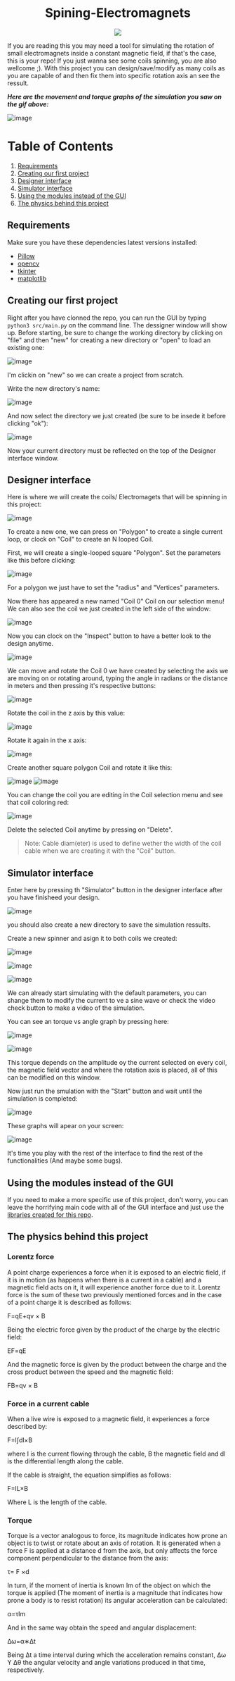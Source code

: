 <h1 align="center">Spining-Electromagnets</h1>
<p align="center">
   <img src="https://user-images.githubusercontent.com/94434464/169480385-5ee39d04-f095-4238-9b4b-8fc7093d3711.gif">
</p>
If you are reading this you may need a tool for simulating the rotation of small electromagnets inside a constant magnetic field, if that's the case, this is your repo! If you just wanna see some coils spinning, you are also wellcome ;). With this project you can design/save/modify as many coils as you are capable of and then fix them into specific rotation axis an see the ressult.

***Here are the movement and torque graphs of the simulation you saw on the gif above:***

![image](https://user-images.githubusercontent.com/94434464/169485552-86ac1055-03e1-4be5-a56b-49fd782018fa.png)

# Table of Contents

1. [Requirements](#requirements)
2. [Creating our first project](#creating-our-first-project)
3. [Designer interface](#designer-interface)
4. [Simulator interface](#simulator-interface)
5. [Using the modules instead of the GUI](#using-the-modules-instead-of-the-gui)
6. [The physics behind this project](#the-physics-behind-this-project)

## Requirements
Make sure you have these dependencies latest versions installed:

- [Pillow](https://pillow.readthedocs.io/en/stable/installation.html)
- [opencv](https://pypi.org/project/opencv-python/)
- [tkinter](https://www.tutorialspoint.com/how-to-install-tkinter-in-python)
- [matplotlib](https://matplotlib.org/stable/users/installing/index.html)
## Creating our first project
Right after you have clonned the repo, you can run the GUI by typing ``` python3 src/main.py ``` on the command line. The dessigner window will show up. Before starting, be sure to change the working directory by clicking on "file" and then "new" for creating a new directory or "open" to load an existing one:

![image](https://user-images.githubusercontent.com/94434464/169494526-af04d844-df54-4b3e-aad7-ddd670a059a5.png)

I'm clickin on "new" so we can create a project from scratch.

Write the new directory's name: 

![image](https://user-images.githubusercontent.com/94434464/169494923-aee159d3-849e-4789-87db-8471d487aca9.png)

And now select the directory we just created (be sure to be insede it before clicking "ok"):

![image](https://user-images.githubusercontent.com/94434464/169495271-f1a662a2-a01f-4b59-88b8-b4780e1eaee4.png)

Now your current directory must be reflected on the top of the Designer interface window.

## Designer interface

Here is where we will create the coils/ Electromagets that will be spinning in this project:

![image](https://user-images.githubusercontent.com/94434464/169495692-6c883f94-f6ae-49e0-a033-56e566e4d8eb.png)

To create a new one, we can press on "Polygon" to create a single current loop, or clock on "Coil" to create an N looped Coil.

First, we will create a single-looped square "Polygon".
Set the parameters like this before clicking:

![image](https://user-images.githubusercontent.com/94434464/169497985-9c7568a9-84a1-425e-b825-4b0deb38fd67.png)
 
For a polygon we just have to set the "radius" and "Vertices" parameters.

Now there has appeared a new named "Coil 0" Coil on our selection menu! We can also see the coil we just created in the left side of the window:

![image](https://user-images.githubusercontent.com/94434464/169498637-f03cfc05-c263-4cbc-a4cd-d9f7474b9dca.png)

Now you can clock on the "Inspect" button to have a better look to the design anytime.
 
![image](https://user-images.githubusercontent.com/94434464/169498862-6c8c2b69-30bf-40bb-804a-0f661f7ffdf6.png)

We can move and rotate the Coil 0 we have created by selecting the axis we are moving on or rotating around, typing the angle in radians or the distance in meters and then pressing it's respective buttons:

![image](https://user-images.githubusercontent.com/94434464/169499598-f4e31e92-695b-4f0a-b274-4a339779c5da.png)

Rotate the coil in the z axis by this value:

![image](https://user-images.githubusercontent.com/94434464/169500092-8ffb3e71-3fac-4c60-83e2-a1aa372feb42.png)

Rotate it again in the x axis:

![image](https://user-images.githubusercontent.com/94434464/169500409-27f64843-98c1-4949-b175-ad9de4a59344.png)

Create another square polygon Coil and rotate it like this:

![image](https://user-images.githubusercontent.com/94434464/169500092-8ffb3e71-3fac-4c60-83e2-a1aa372feb42.png)
![image](https://user-images.githubusercontent.com/94434464/169500751-dadf20ff-4a68-4eae-9f05-bb1775eb8079.png)

You can change the coil you are editing in the Coil selection menu and see that coil coloring red:

![image](https://user-images.githubusercontent.com/94434464/169501041-1deebd50-ade5-49e8-98ee-756febc464ed.png)

Delete the selected Coil anytime by pressing on "Delete".

> Note: Cable diam(eter) is used to define wether the width of the coil cable when we are creating it with the "Coil" button.

## Simulator interface

Enter here by pressing th "Simulator" button in the designer interface after you have finisheed your design.

![image](https://user-images.githubusercontent.com/94434464/169503235-b1d1cbc1-713a-49fe-b9fb-a1233fdcaa5b.png)

you should also create a new directory to save the simulation ressults.

Create a new spinner and asign it to both coils we created:

![image](https://user-images.githubusercontent.com/94434464/169503652-e387b14b-9204-41c4-aac6-29154d188f13.png)

![image](https://user-images.githubusercontent.com/94434464/169503959-f026fb30-0309-4c9d-afe0-610652583db4.png)

![image](https://user-images.githubusercontent.com/94434464/169504010-f04d98ef-2b3f-4f20-8ca2-8583e96a2fde.png)

We can already start simulating with the default parameters, you can shange them to modify the current to ve a sine wave or check the video check button to make a video of the simulation.

You can see an torque vs angle graph by pressing here:

![image](https://user-images.githubusercontent.com/94434464/169504677-a45838fe-9ce0-4343-9e68-5836d519de20.png)

![image](https://user-images.githubusercontent.com/94434464/169504752-307f3d86-aaec-44ab-9a7f-bda3d1e6048f.png)

This torque depends on the amplitude oy the current selected on every coil, the magnetic field vector and where the rotation axis is placed, all of this can be modified on this window.

Now just run the smulation with the "Start" button and wait until the simulation is completed:

![image](https://user-images.githubusercontent.com/94434464/169505268-355be050-1503-430e-ac94-c1e4f61bb849.png)

These graphs will apear on your screen:

![image](https://user-images.githubusercontent.com/94434464/169505444-50ab4a10-938b-4262-8d45-b58130808629.png)

It's time you play with the rest of the interface to find the rest of the functionalities (And maybe some bugs).

## Using the modules instead of the GUI
If you need to make a more specific use of this project, don't worry, you can leave the horrifying main code with all of the GUI interface and just use the [libraries created for this repo](src/modules/).

## The physics behind this project

### Lorentz force

A point charge experiences a force when it is exposed to an electric field, if it is in motion (as happens when there is a current in a cable) and a magnetic field acts on it, it will experience another force due to it. Lorentz force is the sum of these two previously mentioned forces and in the case of a point charge it is described as follows:

F=qE+qv × B

Being the electric force given by the product of the charge by the electric field:

EF=qE

And the magnetic force is given by the product between the charge and the cross product between the speed and the magnetic field:

FB=qv × B

### Force in a current cable

When a live wire is exposed to a magnetic field, it experiences a force described by:

F=I∫dl×B

where I is the current flowing through the cable, B the magnetic field and dl is the differential length along the cable.

If the cable is straight, the equation simplifies as follows:

F=IL×B
 
Where L is the length of the cable.

### Torque 

Torque is a vector analogous to force, its magnitude indicates how prone an object is to twist or rotate about an axis of rotation. It is generated when a force F is applied at a distance d from the axis, but only affects the force component perpendicular to the distance from the axis:

τ= F ×d

In turn, if the moment of inertia is known
Im
  of the object on which the torque is applied (The moment of inertia is a magnitude that indicates how prone a body is to resist rotation) its angular acceleration can be calculated:

α=τIm
 
And in the same way obtain the speed and angular displacement:

Δω=α∗Δt
 
Being
Δt
  a time interval during which the acceleration remains constant,
Δω
  Y
Δθ
  the angular velocity and angle variations produced in that time, respectively.
  


 
 
